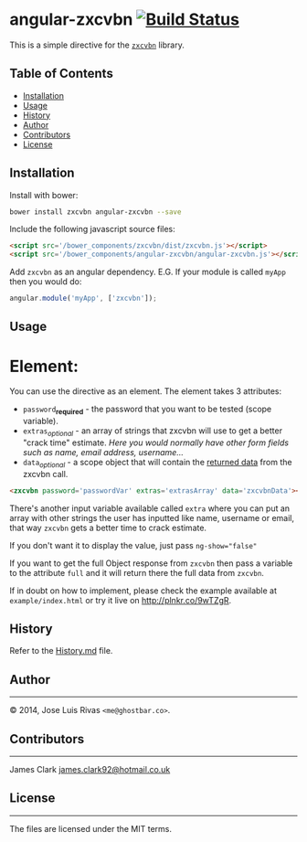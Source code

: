 angular-zxcvbn [![Build Status](https://travis-ci.org/jamesclark92/angular-zxcvbn.svg?branch=master)](https://travis-ci.org/jamesclark92/angular-zxcvbn)
==============

This is a simple directive for the [`zxcvbn`](https://github.com/dropbox/zxcvbn) library.

## Table of Contents
  * [Installation](#installation)
  * [Usage](#usage)
  * [History](#history)
  * [Author](#author)
  * [Contributors](#contributors)
  * [License](#License)

## Installation

  Install with bower:
  ```bash
  bower install zxcvbn angular-zxcvbn --save
  ```

  Include the following javascript source files:
  ```html
  <script src='/bower_components/zxcvbn/dist/zxcvbn.js'></script>
  <script src='/bower_components/angular-zxcvbn/angular-zxcvbn.js'></script>
  ```

  Add `zxcvbn` as an angular dependency. E.G. If your module is called `myApp` then you would do:
  ```javascript
  angular.module('myApp', ['zxcvbn']);
  ```

## Usage

  # Element:

  You can use the directive as an element. The element takes 3 attributes:
   * `password`<sub>**required**</sub> - the password that you want to be tested (scope variable).
   * `extras`<sub>*optional*</sub> - an array of strings that zxcvbn will use to get a better "crack time" estimate. *Here you would normally have other form fields such as name, email address, username...*
   * `data`<sub>*optional*</sub> - a scope object that will contain the [returned data](https://github.com/dropbox/zxcvbn#usage) from the zxcvbn call.

  ```html
  <zxcvbn password='passwordVar' extras='extrasArray' data='zxcvbnData'></zxcvbn>
  ```




There's another input variable available called `extra` where you can put an array with other strings the user has inputted like name, username or email, that way `zxcvbn` gets a better time to crack estimate.

If you don't want it to display the value, just pass  `ng-show="false"`

If you want to get the full Object response from `zxcvbn` then pass a variable to the attribute `full` and it will return there the full data from `zxcvbn`.

If in doubt on how to implement, please check the example available at `example/index.html` or try it live on <http://plnkr.co/9wTZgR>.

## History

Refer to the [History.md](History.md) file.

## Author
------
© 2014, Jose Luis Rivas `<me@ghostbar.co>`.

## Contributors
------------
James Clark <james.clark92@hotmail.co.uk>

## License
-------
The files are licensed under the MIT terms.
